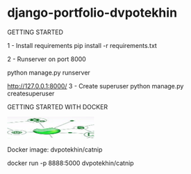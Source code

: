 # django-portfolio-dvpotekhin



 
GETTING STARTED

1 - Install requirements pip install -r requirements.txt

2 - Runserver on port 8000

python manage.py runserver

http://127.0.0.1:8000/
3 - Create superuser python manage.py createsuperuser




GETTING STARTED WITH DOCKER


<img src="/static/images/sber.jpg" width="200" height="50"/>

Docker image:  dvpotekhin/catnip

docker run -p 8888:5000 dvpotekhin/catnip
